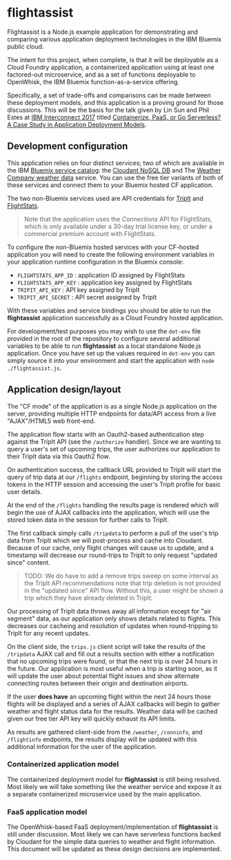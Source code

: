 # flightassist
Flightassist is a Node.js example application for demonstrating and
comparing various application deployment technologies in the IBM Bluemix
public cloud.

The intent for this project, when complete, is that it will be
deployable as a Cloud Foundry application, a containerized application
using at least one factored-out microservice, and as a set of
functions deployable to OpenWhisk, the IBM Bluemix function-as-a-service
offering.

Specifically, a set of trade-offs and comparisons can be made between
these deployment models, and this application is a proving ground for
those discussions. This will be the basis for the talk given by
Lin Sun and Phil Estes at [IBM Interconnect 2017](https://www.ibm.com/cloud-computing/us/en/interconnect/)
titled [Containerize, PaaS, or Go Serverless? A Case Study in
Application Deployment Models](https://myibm.ibm.com/events/interconnect/all-sessions/session/4467A).

## Development configuration

This application relies on four distinct services; two of which are
available in the IBM [Bluemix service catalog](https://console.ng.bluemix.net/catalog/):
the [Cloudant NoSQL DB](https://console.ng.bluemix.net/catalog/services/cloudant-nosql-db/) and
The [Weather Company weather data](https://console.ng.bluemix.net/catalog/services/weather-company-data/) service. You can use the free tier
variants of both of these services and connect them to your Bluemix
hosted CF application.

The two non-Bluemix services used are API credentials for [TripIt](https://www.tripit.com/developer) and
[FlightStats](https://developer.flightstats.com/api-docs/).

> Note that the application uses the *Connections* API for FlightStats,
> which is only available under a 30-day trial license key, or under
> a commercial premium account with FlightStats.

To configure the non-Bluemix hosted services with your CF-hosted
application you will need to create the following environment variables
in your application runtime configuration in the Bluemix console:

 - `FLIGHTSTATS_APP_ID` : application ID assigned by FlightStats
 - `FLIGHTSTATS_APP_KEY` : application key assigned by FlightStats
 - `TRIPIT_API_KEY` : API key assigned by TripIt
 - `TRIPIT_API_SECRET` : API secret assigned by TripIt

With these variables and service bindings you should be able to run
the **flightassist** application successfully as a Cloud Foundry
hosted application.

For development/test purposes you may wish to use the `dot-env` file
provided in the root of the repository to configure several
additional variables to be able to run **flightassist** as a local
standalone Node.js application. Once you have set up the values
required in `dot-env` you can simply source it into your environment
and start the application with `node ./flightassist.js`.

## Application design/layout

The "CF mode" of the application is as a single Node.js application
on the server, providing multiple HTTP endpoints for data/API access
from a live "AJAX"/HTML5 web front-end.

The application flow starts with an Oauth2-based authentication
step against the TripIt API (see the `/authorize` handler). Since we are wanting to query a user's
set of upcoming trips, the user authorizes our application to their
TripIt data via this Oauth2 flow.

On authentication success, the callback URL provided to TripIt will
start the query of trip data at our `/flights` endpoint, beginning
by storing the access tokens in the HTTP session and accessing the
user's TripIt profile for basic user details.

At the end of the `/flights` handling the results page is rendered
which will begin the use of AJAX callbacks into the application,
which will use the stored token data in the session for further
calls to TripIt.

The first callback simply calls `/tripdata` to perform a pull of
the user's trip data from TripIt which we will post-process and 
cache into Cloudant. Because of our cache, only flight changes will
cause us to update, and a timestamp will decrease our round-trips
to TripIt to only request "updated since" content.

> TODO: We do have to add a remove trips sweep on some interval as
> the TripIt API recommendations note that trip deletion is not
> provided in the "updated since" API flow. Without this, a user
> might be shown a trip which they have already deleted in TripIt.

Our processing of TripIt data throws away all information except for 
"air segment" data, as our application only shows details related to
flights. This decreases our cacheing and resolution of updates when
round-tripping to TripIt for any recent updates.

On the client side, the `trips.js` client script will take the
results of the `/tripdata` AJAX call and fill out a results section
with either a notification that no upcoming trips were found, or
that the next trip is over 24 hours in the future. Our application
is most useful when a trip is starting soon, as it will update the
user about potential flight issues and show alternate connecting
routes between their origin and destination airports.

If the user **does have** an upcoming flight within the next 24 hours
those flights will be displayed and a series of AJAX callbacks will
begin to gather weather and flight status data for the results.
Weather data will be cached given our free tier API key will quickly
exhaust its API limits.

As results are gathered client-side from the `/weather`, `/conninfo`, and
`/flightinfo` endpoints, the results display will be updated with
this additional information for the user of the application.

### Containerized application model

The containerized deployment model for **flightassist** is still
being resolved. Most likely we will take something like the weather
service and expose it as a separate containerized microservice used
by the main application.

### FaaS application model

The OpenWhisk-based FaaS deployment/implementation of **flightassist**
is still under discussion. Most likely we can have serverless
functions backed by Cloudant for the simple data queries to weather
and flight information. This document will be updated as these
design decisions are implemented.


